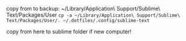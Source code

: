 copy from to backup: ~/Library/Application\ Support/Sublime\ Text/Packages/User
`cp -a ~/Library/Application\ Support/Sublime\ Text/Packages/User/. ~/.dotfiles/.config/sublime-text`

copy from here to sublime folder if new computer!